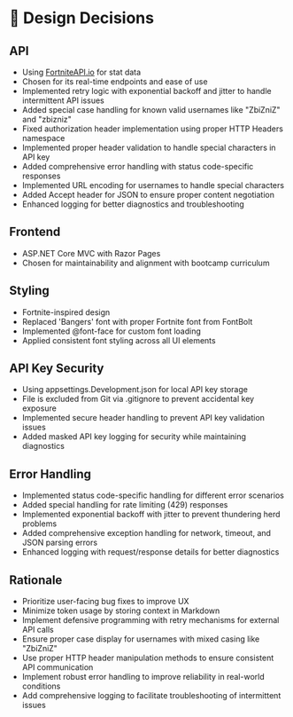# 📘 Design Decisions

## API
- Using [FortniteAPI.io](https://fortniteapi.io) for stat data
- Chosen for its real-time endpoints and ease of use
- Implemented retry logic with exponential backoff and jitter to handle intermittent API issues
- Added special case handling for known valid usernames like "ZbiZniZ" and "zbizniz"
- Fixed authorization header implementation using proper HTTP Headers namespace
- Implemented proper header validation to handle special characters in API key
- Added comprehensive error handling with status code-specific responses
- Implemented URL encoding for usernames to handle special characters
- Added Accept header for JSON to ensure proper content negotiation
- Enhanced logging for better diagnostics and troubleshooting

## Frontend
- ASP.NET Core MVC with Razor Pages
- Chosen for maintainability and alignment with bootcamp curriculum

## Styling
- Fortnite-inspired design
- Replaced 'Bangers' font with proper Fortnite font from FontBolt
- Implemented @font-face for custom font loading
- Applied consistent font styling across all UI elements

## API Key Security
- Using appsettings.Development.json for local API key storage
- File is excluded from Git via .gitignore to prevent accidental key exposure
- Implemented secure header handling to prevent API key validation issues
- Added masked API key logging for security while maintaining diagnostics

## Error Handling
- Implemented status code-specific handling for different error scenarios
- Added special handling for rate limiting (429) responses
- Implemented exponential backoff with jitter to prevent thundering herd problems
- Added comprehensive exception handling for network, timeout, and JSON parsing errors
- Enhanced logging with request/response details for better diagnostics

## Rationale
- Prioritize user-facing bug fixes to improve UX
- Minimize token usage by storing context in Markdown
- Implement defensive programming with retry mechanisms for external API calls
- Ensure proper case display for usernames with mixed casing like "ZbiZniZ"
- Use proper HTTP header manipulation methods to ensure consistent API communication
- Implement robust error handling to improve reliability in real-world conditions
- Add comprehensive logging to facilitate troubleshooting of intermittent issues
